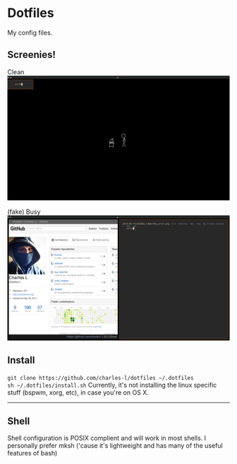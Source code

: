 Dotfiles
========
My config files.

Screenies!
--------
Clean<br/>
![](screenshots/clean.png)
<br/>

(fake) Busy<br/>
![](screenshots/busy.png)

Install
----
`git clone https://github.com/charles-l/dotfiles ~/.dotfiles` <br/>
`sh ~/.dotfiles/install.sh`
Currently, it's not installing the linux specific stuff (bspwm, xorg, etc), in case you're on OS X.


-----
Shell
----

Shell configuration is POSIX complient and will work in most shells. I personally prefer mksh ('cause it's lightweight and has many of the useful features of bash)
